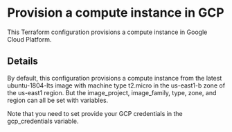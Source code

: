 # Provision a compute instance in GCP

This Terraform configuration provisions a compute instance in Google Cloud Platform.

## Details

By default, this configuration provisions a compute instance from the latest ubuntu-1804-lts image with machine type t2.micro in the us-east1-b zone of the us-east1 region. But the image_project, image_family, type, zone, and region can all be set with variables.

Note that you need to set provide your GCP credentials in the gcp_credentials variable.

